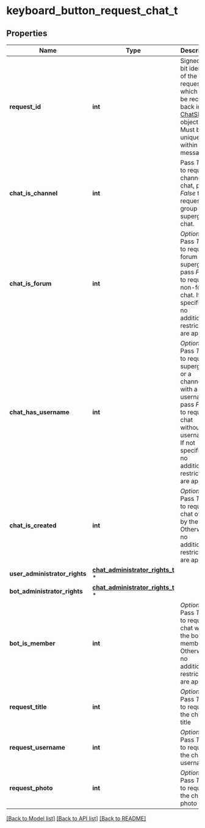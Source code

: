 # keyboard_button_request_chat_t

## Properties
Name | Type | Description | Notes
------------ | ------------- | ------------- | -------------
**request_id** | **int** | Signed 32-bit identifier of the request, which will be received back in the [ChatShared](https://core.telegram.org/bots/api/#chatshared) object. Must be unique within the message | 
**chat_is_channel** | **int** | Pass *True* to request a channel chat, pass *False* to request a group or a supergroup chat. | 
**chat_is_forum** | **int** | *Optional*. Pass *True* to request a forum supergroup, pass *False* to request a non-forum chat. If not specified, no additional restrictions are applied. | [optional] 
**chat_has_username** | **int** | *Optional*. Pass *True* to request a supergroup or a channel with a username, pass *False* to request a chat without a username. If not specified, no additional restrictions are applied. | [optional] 
**chat_is_created** | **int** | *Optional*. Pass *True* to request a chat owned by the user. Otherwise, no additional restrictions are applied. | [optional] 
**user_administrator_rights** | [**chat_administrator_rights_t**](chat_administrator_rights.md) \* |  | [optional] 
**bot_administrator_rights** | [**chat_administrator_rights_t**](chat_administrator_rights.md) \* |  | [optional] 
**bot_is_member** | **int** | *Optional*. Pass *True* to request a chat with the bot as a member. Otherwise, no additional restrictions are applied. | [optional] 
**request_title** | **int** | *Optional*. Pass *True* to request the chat&#39;s title | [optional] 
**request_username** | **int** | *Optional*. Pass *True* to request the chat&#39;s username | [optional] 
**request_photo** | **int** | *Optional*. Pass *True* to request the chat&#39;s photo | [optional] 

[[Back to Model list]](../README.md#documentation-for-models) [[Back to API list]](../README.md#documentation-for-api-endpoints) [[Back to README]](../README.md)


